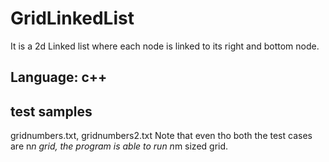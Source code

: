 # GridLinkedList
It is a 2d Linked list where each node is linked to its right and bottom node.

## Language: c++

## test samples
gridnumbers.txt, gridnumbers2.txt
Note that even tho both the test cases are n*n grid, the program is able to run n*m sized grid.